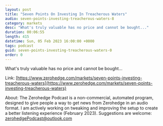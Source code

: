 ```yaml
---
layout: post
title: "Seven Points On Investing In Treacherous Waters"
audio: seven-points-investing-treacherous-waters-8
category: markets
desc: "What's truly valuable has no price and cannot be bought..."
duration: 00:06:55
length: 415
datetime: Sun, 05 Feb 2023 16:00:00 +0000
tags: podcast
guid: seven-points-investing-treacherous-waters-0
order: 0
---
```

What's truly valuable has no price and cannot be bought...

Link: [https://www.zerohedge.com/markets/seven-points-investing-treacherous-waters](https://www.zerohedge.com/markets/seven-points-investing-treacherous-waters)

About: The Zerohedge Podcast is a non-commercial, automated program, designed to give people a way to get news from Zerohedge in an audio format.  I am actively working on tweaking and improving the setup to create a better listening experience (February 2023).  Suggestions are welcome: [zerohedgePodcast@outlook.com](mailto:zerohedgePodcast@outlook.com)
